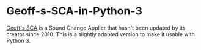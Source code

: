 # Geoff-s-SCA-in-Python-3
[Geoff's SCA](http://akana.conlang.org/tools/gsca0.8/) is a Sound Change Applier that hasn't been updated by its creator since 2010. This is a slightly adapted version to make it usable with Python 3. 
